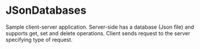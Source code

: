 # JSonDatabases
Sample client-server application. 
Server-side has a database (Json file) and supports get, set and delete operations.
Client sends request to the server specifying type of request.
